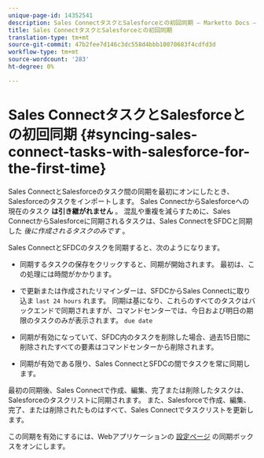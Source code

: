```yaml
---
unique-page-id: 14352541
description: Sales ConnectタスクとSalesforceとの初回同期 — Marketto Docs — 製品ドキュメント
title: Sales ConnectタスクとSalesforceとの初回同期
translation-type: tm+mt
source-git-commit: 47b2fee7d146c3dc558d4bbb10070683f4cdfd3d
workflow-type: tm+mt
source-wordcount: '283'
ht-degree: 0%

---
```



# Sales ConnectタスクとSalesforceとの初回同期 {#syncing-sales-connect-tasks-with-salesforce-for-the-first-time}

Sales ConnectとSalesforceのタスク間の同期を最初にオンにしたとき、Salesforceのタスクをインポートします。 Sales ConnectからSalesforceへの現在のタスク **は引き継がれません** 。 混乱や重複を減らすために、Sales ConnectからSalesforceに同期されるタスクは、Sales ConnectをSFDCと同期した *後に作成されるタスクのみです* 。

Sales ConnectとSFDCのタスクを同期すると、次のようになります。

- 同期するタスクの保存をクリックすると、同期が開始されます。 最初は、この処理には時間がかかります。

- で更新または作成されたリマインダーは、SFDCからSales Connectに取り込ま `last 24 hours` れます。 同期は基になり、これらのすべてのタスクはバックエンドで同期されますが、コマンドセンターでは、今日および明日の期限のタスクのみが表示されます。 `due date`

- 同期が有効になっていて、SFDC内のタスクを削除した場合、過去15日間に削除されたすべての要素はコマンドセンターから削除されます。

- 同期が有効である限り、Sales ConnectとSFDCの間でタスクを常に同期します。

最初の同期後、Sales Connectで作成、編集、完了または削除したタスクは、Salesforceのタスクリストに同期されます。 また、Salesforceで作成、編集、完了、または削除されたものはすべて、Sales Connectでタスクリストを更新します。

この同期を有効にするには、Webアプリケーションの [設定ページ](http://toutapp.com/next#settings/crm/salesforce/configure) の同期ボックスをオンにします。

